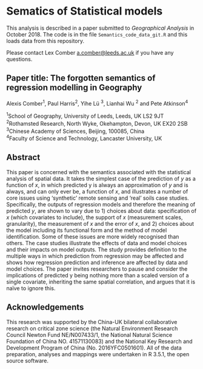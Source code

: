 # Sematics of Statistical models

This analysis is described in a paper submitted to *Geographical Analysis* in October 2018. The code is in the file `Semantics_code_data_git.R` and this loads data from this repository.

Please contact Lex Comber [a.comber@leeds.ac.uk](a.comber@leeds.ac.uk) if you have any questions.

## Paper title: The forgotten semantics of regression modelling in Geography
Alexis Comber<sup>1</sup>, Paul Harris<sup>2</sup>, Yihe Lü <sup>3</sup>, Lianhai Wu <sup>2</sup> and Pete Atkinson<sup>4</sup> 

<sup>1</sup>School of Geography, University of Leeds, Leeds, UK LS2 9JT\
<sup>2</sup>Rothamsted Research, North Wyke, Okehampton, Devon, UK EX20 2SB\
<sup>3</sup>Chinese Academy of Sciences, Beijing, 100085, China\
<sup>4</sup>Faculty of Science and Technology, Lancaster University, UK

## Abstract
This paper is concerned with the semantics associated with the statistical analysis of spatial data. It takes the simplest case of the prediction of *y* as a function of *x*, in which predicted y is always an approximation of *y* and is always, and can only ever be, a function of *x*, and illustrates a number of core issues using ‘synthetic’ remote sensing and ‘real’ soils case studies. Specifically, the outputs of regression models and therefore the meaning of predicted *y*, are shown to vary due to 1) choices about data: specification of *x* (which covariates to include), the support of *x* (measurement scales, granularity), the measurement of *x* and the error of *x*, and 2) choices about the model including its functional form and the method of model identification. Some of these issues are more widely recognised than others. The case studies illustrate the effects of data and model choices and their impacts on model outputs. The study provides definition to the multiple ways in which prediction from regression may be affected and shows how regression prediction and inference are affected by data and model choices. The paper invites researchers to pause and consider the implications of predicted y being nothing more than a scaled version of a single covariate, inheriting the same spatial correlation, and argues that it is naïve to ignore this. 

## Acknowledgements
This research was supported by the China-UK bilateral collaborative research on critical zone science (the Natural Environment Research Council Newton Fund NE/N007433/1, the National Natural Science Foundation of China NO. 41571130083) and the National Key Research and Development Program of China (No. 2016YFC0501601). All of the data preparation, analyses and mappings were undertaken in R 3.5.1, the open source software. 
